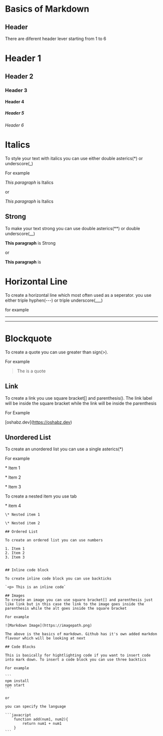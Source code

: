 
# Basics of Markdown

## Header
There are diferent header lever starting from 1 to 6
# Header 1
## Header 2
### Header 3
#### Header 4
##### Header 5
###### Header 6

# Italics
To style your text with italics you can use either double asterics(*) or underscore(_)

For example

*This paragraph* is Italics

or

_This paragraph_ is Italics

## Strong

To make your text strong you can use double asterics(**) or double underscore(__)

**This paragraph** is Strong

or

__This paragraph__ is 

# Horizontal Line

To create a horizontal line which most often used as a seperator. you use either triple hyphen(---) or triple  underscore(___)

for example
___

---

# Blockquote

To create a quote you can use greater than sign(>).

For example

> The is a quote

## Link

To create a link you use square bracket[] and parenthesis(). The link label will be inside the square bracket while the link will be inside the parenthesis

For Example

\[oshabz.dev](https://oshabz.dev)

## Unordered List

To create an unordered list you can use a single asterics(*)

For example

\* Item 1

\* Item 2

\* Item 3

To create a nested item you use tab

\* item 4

    \* Nested item 1

    \* Nested item 2

    ## Ordered List

    To create an ordered list you can use numbers

    1. Item 1
    2. Item 2
    3. Item 3

    
    ## Inline code block

    To create inline code block you can use backticks

    `<p> This is an inline code`

    ## Images
    To create an image you can use square bracket[] and parenthesis just like link but in this case the link to the image goes inside the parenthesis while the alt goes inside the square bracket

    For example

    ![Markdown Image](https://imagepath.png)

    The above is the basics of markdown. Github has it's own added markdon flavour which will be looking at next

    ## Code Blocks

    This is basically for hightlighting code if you want to insert code into mark down. To insert a code block you can use three backtics

    For example

    ```
    npm install
    npm start
    ```

    or 

    you can specify the language

    ```javacript
        function add(num1, num2){
            return num1 + num1
        }
    ```

